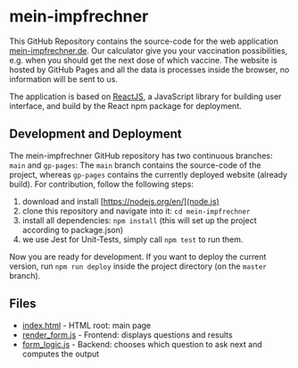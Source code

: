 # mein-impfrechner

This GitHub Repository contains the source-code for the web 
application [mein-impfrechner.de](https://mein-impfrechner.de). 
Our calculator give you your vaccination possibilities, e.g. when you should get the next dose of which vaccine.
The website is hosted by GitHub Pages and all the data is processes inside the browser, no information will be sent to 
us. 

The application is based on [ReactJS](https://reactjs.org/), a JavaScript library for building user interface, and build 
by the React npm package for deployment.

## Development and Deployment

The mein-impfrechner GitHub repository has two  continuous branches: `main` and `gp-pages`: The `main` branch contains 
the source-code of the project, whereas `gp-pages` contains the currently deployed website (already build). 
For contribution, follow the following steps:

1. download and install [https://nodejs.org/en/](node.js)
2. clone this repository and navigate into it: `cd mein-impfrechner`
3. install all dependencies: `npm install` (this will set up the project according to package.json)
4. we use Jest for Unit-Tests, simply call `npm test` to run them.

Now you are ready for development. If you want to deploy the current version, run `npm run deploy` inside the project 
directory (on the `master` branch).



## Files
* [index.html](public/index.html) - HTML root: main page
* [render_form.js](src/form_logic.js) - Frontend: displays questions and results 
* [form_logic.js](src/form_logic.js) - Backend: chooses which question to ask next and computes the output
